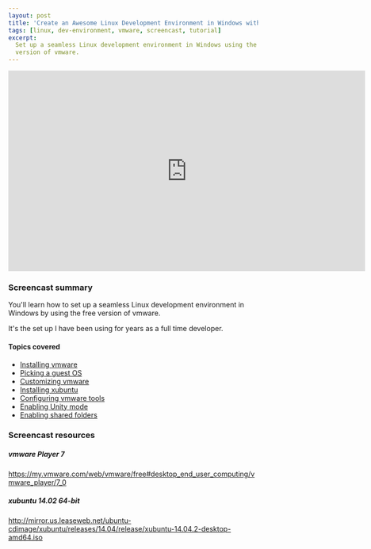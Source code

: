 ```yaml
---
layout: post
title: 'Create an Awesome Linux Development Environment in Windows with vmware'
tags: [linux, dev-environment, vmware, screencast, tutorial]
excerpt:
  Set up a seamless Linux development environment in Windows using the free
  version of vmware.
---
```


<div class="video-container">
  <iframe width="720" height="405" src="https://www.youtube.com/embed/ropU_aT-D6o?rel=0&iv_load_policy=3" frameborder="0" allowfullscreen></iframe>
</div>

### Screencast summary

You'll learn how to set up a seamless Linux development environment in Windows
by using the free version of vmware.

It's the set up I have been using for years as a full time developer.

#### Topics covered

- <a target="_blank" href="https://youtu.be/ropU_aT-D6o?t=117">Installing vmware</a>
- <a target="_blank" href="https://youtu.be/ropU_aT-D6o?t=181">Picking a guest OS</a>
- <a target="_blank" href="https://youtu.be/ropU_aT-D6o?t=281">Customizing vmware</a>
- <a target="_blank" href="https://youtu.be/ropU_aT-D6o?t=496">Installing xubuntu</a>
- <a target="_blank" href="https://youtu.be/ropU_aT-D6o?t=710">Configuring vmware tools</a>
- <a target="_blank" href="https://youtu.be/ropU_aT-D6o?t=866">Enabling Unity mode</a>
- <a target="_blank" href="https://youtu.be/ropU_aT-D6o?t=1030">Enabling shared folders</a>

### Screencast resources

##### vmware Player 7
<a target="_blank" href="https://my.vmware.com/web/vmware/free#desktop_end_user_computing/vmware_player/7_0">https://my.vmware.com/web/vmware/free#desktop_end_user_computing/vmware_player/7_0</a>

##### xubuntu 14.02 64-bit
<a target="_blank" href="http://mirror.us.leaseweb.net/ubuntu-cdimage/xubuntu/releases/14.04/release/xubuntu-14.04.2-desktop-amd64.iso">http://mirror.us.leaseweb.net/ubuntu-cdimage/xubuntu/releases/14.04/release/xubuntu-14.04.2-desktop-amd64.iso</a>
